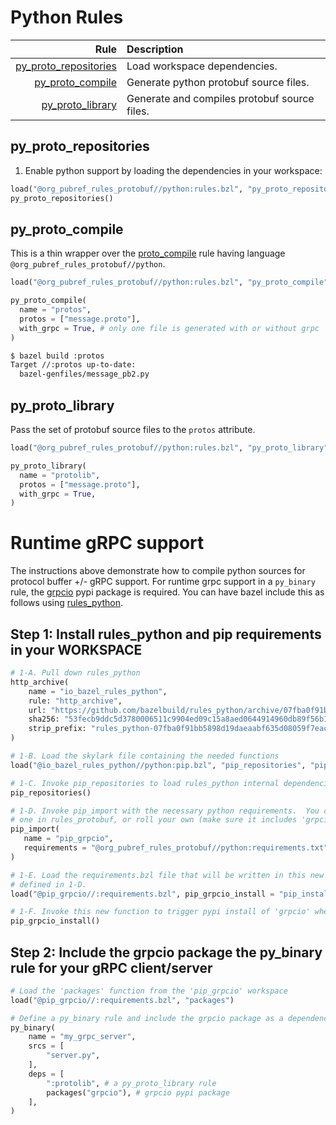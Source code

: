 # Python Rules

| Rule | Description |
| ---: | :--- |
| [py_proto_repositories](#py_proto_repositories) | Load workspace dependencies. |
| [py_proto_compile](#py_proto_compile) | Generate python protobuf source files. |
| [py_proto_library](#py_proto_library) | Generate and compiles protobuf source files. |

## py\_proto\_repositories

1. Enable python support by loading the dependencies in your workspace:

```python
load("@org_pubref_rules_protobuf//python:rules.bzl", "py_proto_repositories")
py_proto_repositories()
```

## py\_proto\_compile

This is a thin wrapper over the
[proto_compile](../protobuf#proto_compile) rule having language
`@org_pubref_rules_protobuf//python`.

```python
load("@org_pubref_rules_protobuf//python:rules.bzl", "py_proto_compile")

py_proto_compile(
  name = "protos",
  protos = ["message.proto"],
  with_grpc = True, # only one file is generated with or without grpc
)
```

```sh
$ bazel build :protos
Target //:protos up-to-date:
  bazel-genfiles/message_pb2.py
```

## py\_proto\_library

Pass the set of protobuf source files to the `protos` attribute.

```python
load("@org_pubref_rules_protobuf//python:rules.bzl", "py_proto_library")

py_proto_library(
  name = "protolib",
  protos = ["message.proto"],
  with_grpc = True,
)
```

# Runtime gRPC support

The instructions above demonstrate how to compile python sources for
protocol buffer +/- gRPC support.  For runtime grpc support in a
`py_binary` rule, the
[grpcio](https://pypi.python.org/pypi/grpcio/1.6.0) pypi package is
required.  You can have bazel include this as follows using
[rules_python](https://github.com/bazelbuild/rules_python).

## Step 1: Install rules_python and pip requirements in your WORKSPACE

```python
# 1-A. Pull down rules_python
http_archive(
    name = "io_bazel_rules_python",
    rule: "http_archive",
    url: "https://github.com/bazelbuild/rules_python/archive/07fba0f91bb5898d19daeaabf635d08059f7eacd.zip",
    sha256: "53fecb9ddc5d3780006511c9904ed09c15a8aed0644914960db89f56b1e875bd",
    strip_prefix: "rules_python-07fba0f91bb5898d19daeaabf635d08059f7eacd",
)

# 1-B. Load the skylark file containing the needed functions
load("@io_bazel_rules_python//python:pip.bzl", "pip_repositories", "pip_import")

# 1-C. Invoke pip_repositories to load rules_python internal dependencies
pip_repositories()

# 1-D. Invoke pip_import with the necessary python requirements.  You can refer to the
# one in rules_protobuf, or roll your own (make sure it includes 'grpcio==1.6.0' (or later)).
pip_import(
   name = "pip_grpcio",
   requirements = "@org_pubref_rules_protobuf//python:requirements.txt",
)

# 1-E. Load the requirements.bzl file that will be written in this new workspace
# defined in 1-D.
load("@pip_grpcio//:requirements.bzl", pip_grpcio_install = "pip_install")

# 1-F. Invoke this new function to trigger pypi install of 'grpcio' when needed.
pip_grpcio_install()
```


## Step 2: Include the grpcio package the py_binary rule for your gRPC client/server

```python
# Load the 'packages' function from the 'pip_grpcio' workspace
load("@pip_grpcio//:requirements.bzl", "packages")

# Define a py_binary rule and include the grpcio package as a dependency.
py_binary(
    name = "my_grpc_server",
    srcs = [
        "server.py",
    ],
    deps = [
        ":protolib", # a py_proto_library rule
        packages("grpcio"), # grpcio pypi package
    ],
)
```
